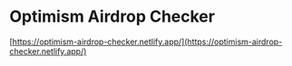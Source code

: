 # Optimism Airdrop Checker

[https://optimism-airdrop-checker.netlify.app/](https://optimism-airdrop-checker.netlify.app/)
